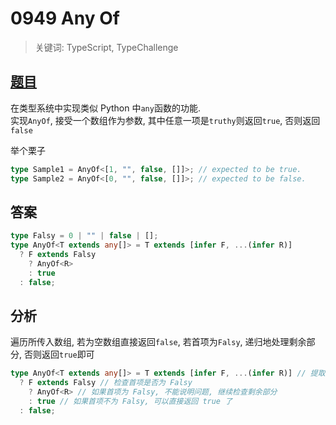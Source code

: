 # 0949 Any Of

> 关键词: TypeScript, TypeChallenge

## [题目](https://github.com/type-challenges/type-challenges/blob/master/questions/949-medium-anyof/README.md)

在类型系统中实现类似 Python 中`any`函数的功能.  
实现`AnyOf`, 接受一个数组作为参数, 其中任意一项是`truthy`则返回`true`, 否则返回`false`

举个栗子

```ts
type Sample1 = AnyOf<[1, "", false, []]>; // expected to be true.
type Sample2 = AnyOf<[0, "", false, []]>; // expected to be false.
```

## 答案

```ts
type Falsy = 0 | "" | false | [];
type AnyOf<T extends any[]> = T extends [infer F, ...(infer R)]
  ? F extends Falsy
    ? AnyOf<R>
    : true
  : false;
```

## 分析

遍历所传入数组, 若为空数组直接返回`false`, 若首项为`Falsy`, 递归地处理剩余部分, 否则返回`true`即可

```ts
type AnyOf<T extends any[]> = T extends [infer F, ...(infer R)] // 提取出首项和剩余部分
  ? F extends Falsy // 检查首项是否为 Falsy
    ? AnyOf<R> // 如果首项为 Falsy, 不能说明问题, 继续检查剩余部分
    : true // 如果首项不为 Falsy, 可以直接返回 true 了
  : false;
```
